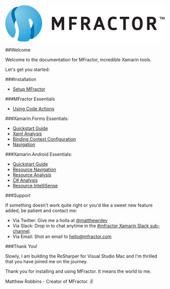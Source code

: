 ![mfractor logo](img/logo-horizontal.png)

##Welcome

Welcome to the documentation for MFractor, incredible Xamarin tools.

Let's get you started:

###Installation

 * [Setup MFractor](setup.md)

###MFractor Essentials
 * [Using Code Actions](code-actions.md)

###Xamarin.Forms Essentials:

* [Quickstart Guide](xamarin-forms-quickstart.md)
* [Xaml Analysis](xamarin-forms/analysis.md)
* [Binding Context Configuration](xamarin-forms/configure-binding-context.md)
* [Navigation](xamarin-forms/navigation.md)

###Xamarin.Android Essentials:

* [Quickstart Guide](xamarin-android-quickstart.md)
* [Resource Navigation](xamarin-android/resource-navigation.md)
* [Resource Analysis](xamarin-android/analysis.md)
* [C# Analysis](xamarin-android/dotnet-code-analysis.md)
* [Resource IntelliSense](xamarin-android/resource-intellisense.md)

###Support

If something doesn't work quite right or you'd like a sweet new feature added, be patient and contact me:

 * Via Twitter: Give me a holla at [@matthewrdev](https://twitter.com/matthewrdev)
 * Via Slack: Drop in to chat anytime in the [#mfractor Xamarin Slack sub-channel](https://xamarinchat.slack.com/archives/mfractor).
 * Via Email: Shot an email to hello@mfractor.com

###Thank You!

Slowly, I am building the ReSharper for Visual Studio Mac and I'm thrilled that you have joined me on the journey.

Thank you for installing and using MFractor. It means the world to me.

Matthew Robbins - Creator of MFractor. ✌️
